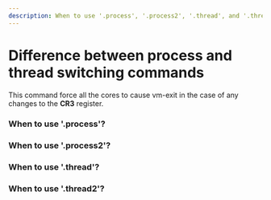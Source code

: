 ```yaml
---
description: When to use '.process', '.process2', '.thread', and '.thread2' commands
---
```


# Difference between process and thread switching commands

This command force all the cores to cause vm-exit in the case of any changes to the **CR3** register.&#x20;

### When to use '.process'?

### When to use '.process2'?

### When to use '.thread'?

### When to use '.thread2'?









